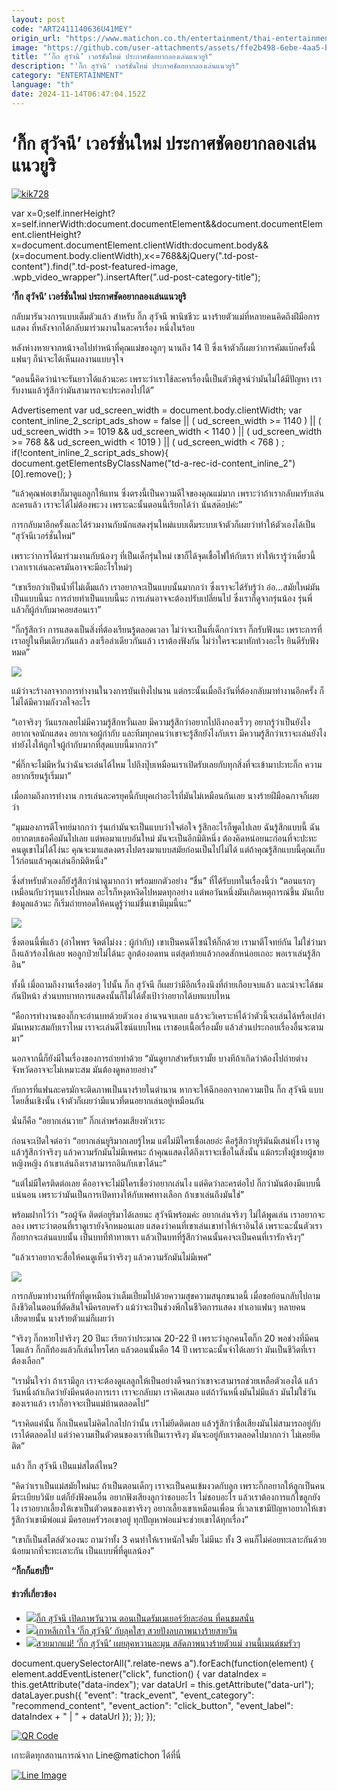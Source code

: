```yaml
---
layout: post
code: "ART2411140636U41MEY"
origin_url: "https://www.matichon.co.th/entertainment/thai-entertainment/news_4898123"
image: "https://github.com/user-attachments/assets/ffe2b498-6ebe-4aa5-b7c6-ad863e8c8cd1"
title: "‘กิ๊ก สุวัจนี’ เวอร์ชั่นใหม่ ประกาศชัดอยากลองเล่นแนวยูริ"
description: "'กิ๊ก สุวัจนี' เวอร์ชั่นใหม่ ประกาศชัดอยากลองเล่นแนวยูริ"
category: "ENTERTAINMENT"
language: "th"
date: 2024-11-14T06:47:04.152Z
---
```


# ‘กิ๊ก สุวัจนี’ เวอร์ชั่นใหม่ ประกาศชัดอยากลองเล่นแนวยูริ

[![](https://www.matichon.co.th/wp-content/uploads/2024/11/kik728.jpg "kik728")](https://www.matichon.co.th/wp-content/uploads/2024/11/kik728.jpg)

var x=0;self.innerHeight?x=self.innerWidth:document.documentElement&&document.documentElement.clientHeight?x=document.documentElement.clientWidth:document.body&&(x=document.body.clientWidth),x<=768&&jQuery(".td-post-content").find(".td-post-featured-image, .wpb\_video\_wrapper").insertAfter(".ud-post-category-title");

**‘กิ๊ก สุวัจนี’ เวอร์ชั่นใหม่ ประกาศชัดอยากลองเล่นแนวยูริ**

กลับมารันวงการแบบเต็มตัวแล้ว สำหรับ กิ๊ก สุวัจนี พานิชชีวะ นางร้ายตัวแม่ที่หลายคนคิดถึงฝีมือการแสดง ที่หลังจากได้กลับมาร่วมงานในละครเรื่อง หนึ่งในร้อย

หลังห่างหายจากหน้าจอไปทำหน้าที่คุณแม่ของลูกๆ นานถึง 14 ปี ซึ่งเจ้าตัวก็เผยว่าการคัมแบ๊กครั้งนี้แฟนๆ ก็น่าจะได้เห็นผลงานแบบจุใจ

“ตอนนี้คิดว่าน่าจะรันยาวได้แล้วนะคะ เพราะว่าเราใช้ละครเรื่องนี้เป็นตัวพิสูจน์ว่ามันไม่ได้มีปัญหา เรารับงานแล้วรู้สึกว่ามันสามารถจะประคองไปได้”

Advertisement var ud\_screen\_width = document.body.clientWidth; var content\_inline\_2\_script\_ads\_show = false || ( ud\_screen\_width >= 1140 ) || ( ud\_screen\_width >= 1019 && ud\_screen\_width < 1140 ) || ( ud\_screen\_width >= 768 && ud\_screen\_width < 1019 ) || ( ud\_screen\_width < 768 ) ; if(!content\_inline\_2\_script\_ads\_show){ document.getElementsByClassName("td-a-rec-id-content\_inline\_2")\[0\].remove(); }

“แล้วคุณพ่อเขาก็มาดูแลลูกให้แทน ซึ่งตรงนี้เป็นความดีใจของคุณแม่มาก เพราะว่าถ้าเรากลับมารับเล่นละครแล้ว เราจะได้ไม่ต้องพะวง เพราะฉะนั้นตอนนี้เรียกได้ว่า นันสต๊อปค่ะ”

การกลับมาอีกครั้งและได้ร่วมงานกับนักแสดงรุ่นใหม่แบบเต็มระบบเจ้าตัวก็เผยว่าทำให้ตัวเองได้เป็น “สุวัจนีเวอร์ชั่นใหม่”

เพราะว่าการได้มาร่วมงานกับน้องๆ ที่เป็นเด็กรุ่นใหม่ เขาก็ได้จุดเชื้อไฟให้กับเรา ทำให้เรารู้ว่าเดี๋ยวนี้เวลาเราเล่นละครมันอาจจะมีอะไรใหม่ๆ

“เขาเรียกว่าเป็นน้ำที่ไม่เต็มแก้ว เราอยากจะเป็นแบบนั้นมากกว่า ซึ่งเราจะได้รับรู้ว่า อ๋อ…สมัยใหม่มันเป็นแบบนี้นะ การถ่ายทำเป็นแบบนี้นะ การเล่นอาจจะต้องปรับเปลี่ยนไป ซึ่งเราก็ดูจากรุ่นน้อง รุ่นพี่ แล้วก็ผู้กำกับมาคอยสอนเรา”

“กิ๊กรู้สึกว่า การแสดงเป็นสิ่งที่ต้องเรียนรู้ตลอดเวลา ไม่ว่าจะเป็นที่เด็กกว่าเรา กิ๊กรับฟังนะ เพราะการที่เราอยู่ในทีมเดียวกันแล้ว ลงเรือลำเดียวกันแล้ว เราต้องฟังกัน ไม่ว่าใครจะมาทักท้วงอะไร ยินดีรับฟังหมด”

![](https://www.matichon.co.th/wp-content/uploads/2024/11/4B9A2888.jpg)

แม้ว่าจะร้างลาจากการทำงานในวงการบันเทิงไปนาน แต่กระนั้นเมื่อถึงวันที่ต้องกลับมาทำงานอีกครั้ง ก็ไม่ได้มีความกังวลใจอะไร

“เอาจริงๆ วันแรกเลยไม่มีความรู้สึกหวั่นเลย มีความรู้สึกว่าอยากไปถึงกองเร็วๆ อยากรู้ว่าเป็นยังไง อยากเจอนักแสดง อยากเจอผู้กำกับ และทีมทุกคนว่าเขาจะรู้สึกยังไงกับเรา มีความรู้สึกว่าเราจะเล่นยังไง ทำยังไงให้ถูกใจผู้กำกับมากที่สุดแบบนี้มากกว่า”

“พี่กิ๊กจะไม่มีหวั่นว่าฉันจะเล่นได้ไหม ไปถึงปุ๊บเหมือนเราเปิดรับเลยกับทุกสิ่งที่จะเข้ามาปะทะกิ๊ก ความอยากเรียนรู้เริ่มมา”

เมื่อถามถึงการทำงาน การเล่นละครยุคนี้กับยุคเก่าอะไรที่มันไม่เหมือนกันเลย นางร้ายฝีมือฉกาจก็เผยว่า

“มุมมองการตีโจทย์มากกว่า รุ่นเก่ามันจะเป็นแบบว่าใจต่อใจ รู้สึกอะไรก็พูดไปเลย ฉันรู้สึกแบบนี้ ฉันอยากตบเธอคือมันไปเลย แต่พอมาแบบอันใหม่ มันจะเป็นอีกมิติหนึ่ง ต้องคิดหน่อยนะก่อนที่จะปะทะ คนดูเขาไม่ได้โง่นะ คุณจะมาแสดงตรงไปตรงมาแบบสมัยก่อนเป็นไปไม่ได้ แต่ถ้าคุณรู้สึกแบบนี้คุณเก็บไว้ก่อนแล้วคุณเล่นอีกมิติหนึ่ง”

ซึ่งสำหรับตัวเองก็ยังรู้สึกว่าน่าดูมากกว่า พร้อมยกตัวอย่าง “ชื่น” ที่ได้รับบทในเรื่องนี้ว่า “ตอนแรกๆ เหมือนกับว่ารุนแรงไปหมด อะไรก็หงุดหงิดไปหมดทุกอย่าง แต่พอวันหนึ่งมันเกิดเหตุการณ์ขึ้น มันเก็บข้อมูลแล้วนะ ก็เริ่มถ่ายทอดให้คนดูรู้ว่าแม่ชื่นเขามีมุมนี้นะ”

![](https://www.matichon.co.th/wp-content/uploads/2024/11/4B9A2892.jpg)

ซึ่งตอนนี้พี่แอ้ว (อำไพพร จิตต์ไม่งง : ผู้กำกับ) เขาเป็นคนดีไซน์ให้กิ๊กด้วย เรามาตีโจทย์กัน ไม่ใช่ว่ามาถึงแล้วร้องไห้เลย พอลูกป่วยไม่ได้นะ ลูกต้องอดทน แต่สุดท้ายแล้วกอดสักหน่อยเถอะ พอเราเล่นรู้สึกอิน”

ทั้งนี้ เมื่อถามถึงงานเรื่องต่อๆ ไปนั้น กิ๊ก สุวัจนี ก็เผยว่ามีอีกเรื่องนึงที่ถ่ายเกือบจบแล้ว และน่าจะได้ชมกันปีหน้า ส่วนบทบาทการแสดงนั้นก็ไม่ได้ตั้งเป้าว่าอยากได้บทแบบไหน

“คือการทำงานของกิ๊กจะอ่านบทด้วยตัวเอง อ่านจนจบเลย แล้วจะวิเคราะห์ได้ว่าตัวนี้จะเล่นได้หรือเปล่า มันเหมาะสมกับเราไหม เราจะเล่นดีไซน์แบบไหน เราชอบเนื้อเรื่องมั้ย แล้วส่วนประกอบเรื่องอื่นจะตามมา”

นอกจากนี้ก็ยังมีในเรื่องของการถ่ายทำด้วย “มันดูยากสำหรับเรามั้ย บางทีถ้าเกิดว่าต้องไปถ่ายต่างจังหวัดอาจจะไม่เหมาะสม มันต้องดูหลายอย่าง”

กับการที่แฟนละครมักจะติดภาพเป็นนางร้ายในตำนาน หากจะให้ฉีกออกจากความเป็น กิ๊ก สุวัจนี แบบโดยสิ้นเชิงนั้น เจ้าตัวก็เผยว่ามีแนวที่ตนอยากเล่นอยู่เหมือนกัน

นั่นก็คือ “อยากเล่นวาย” กิ๊กเล่าพร้อมเสียงหัวเราะ

ก่อนจะเปิดใจต่อว่า “อยากเล่นยูริมากเลยรู้ไหม แต่ไม่มีใครเชื่อเลยอ่ะ คือรู้สึกว่ายูริมันมีเสน่ห์ไง เราดูแล้วรู้สึกว่าจริงๆ แล้วความรักมันไม่มีเพศนะ ถ้าคุณแสดงได้ถึงเราจะเชื่อในสิ่งนั้น แม้กระทั่งผู้ชายผู้ชาย หญิงหญิง ถ้าเขาเล่นถึงเราสามารถอินกับเขาได้นะ”

“แต่ไม่มีใครติดต่อเลย คืออาจจะไม่มีใครเชื่อว่าอยากเล่นไง แต่คิดว่าละครต่อไป กิ๊กว่ามันต้องมีแบบนี้แน่นอน เพราะว่ามันเป็นการเปิดทางให้กับเพศทางเลือก ถ้าเขาเล่นถึงมันใช่”

พร้อมฝากไว้ว่า “รอผู้จัด ติดต่อยูริมาได้เลยนะ สุวัจนีพร้อมค่ะ อยากเล่นจริงๆ ไม่ได้พูดเล่น เราอยากจะลอง เพราะว่าตอนที่เราดูเรายังจิกหมอนเลย แสดงว่าคนที่เขาเล่นเขาทำให้เราอินได้ เพราะฉะนั้นตัวเราก็อยากจะเล่นแบบนั้น เป็นบทที่ท้าทายเรา แล้วเป็นบทที่รู้สึกว่าคนนั้นคงจะเป็นคนที่เรารักจริงๆ”

“แล้วเราอยากจะสื่อให้คนดูเห็นว่าจริงๆ แล้วความรักมันไม่มีเพศ”

![](https://www.matichon.co.th/wp-content/uploads/2024/11/4B9A2889.jpg)

การกลับมาทำงานที่รักที่ดูเหมือนว่าเต็มเปี่ยมไปด้วยความสุขความสนุกขนาดนี้ เมื่อขอย้อนกลับไปถามถึงชีวิตในตอนที่ตัดสินใจมีครอบครัว แม้ว่าจะเป็นช่วงพีกในชีวิตการแสดง ทำเอาแฟนๆ หลายคนเสียดายนั้น นางร้ายตัวแม่ก็เผยว่า

“จริงๆ กิ๊กหายไปจริงๆ 20 ปีนะ เรียกว่าประมาณ 20-22 ปี เพราะว่าลูกคนโตกิ๊ก 20 พอช่วงที่มีคนโตแล้ว กิ๊กก็ท้องแล้วก็เล่นไทรโศก แล้วตอนนั้นคือ 14 ปี เพราะฉะนั้นจำได้เลยว่า มันเป็นชีวิตที่เราต้องเลือก”

“เรามั่นใจว่า ถ้าเรามีลูก เราจะต้องดูแลลูกให้เป็นอย่างดีจนกว่าเขาจะสามารถช่วยเหลือตัวเองได้ แล้ววันหนึ่งถ้าเกิดว่ายังมีคนต้องการเรา เราจะกลับมา เราคิดเสมอ แต่ถ้าวันหนึ่งมันไม่มีแล้ว มันไม่ใช่วันของเราแล้ว เราก็อาจจะเป็นแม่บ้านตลอดไป”

“เราคิดแค่นั้น กิ๊กเป็นคนไม่คิดไกลไปกว่านั้น เราไม่ยึดติดเลย แล้วรู้สึกว่าชื่อเสียงมันไม่สามารถอยู่กับเราได้ตลอดไป แต่ว่าความเป็นตัวตนของเราที่เป็นเราจริงๆ มันจะอยู่กับเราตลอดไปมากกว่า ไม่เคยยึดติด”

แล้ว กิ๊ก สุวัจนี เป็นแม่สไตล์ไหน?

“คิดว่าเราเป็นแม่สมัยใหม่นะ ถ้าเป็นตอนเด็กๆ เราจะเป็นคนเข้มงวดกับลูก เพราะกิ๊กอยากให้ลูกเป็นคนมีระเบียบวินัย แต่ก็ยังฟังคนอื่น อยากฟังเสียงลูกว่าชอบอะไร ไม่ชอบอะไร แล้วเราต้องการแก้ไขลูกยังไง เราอยากเลี้ยงให้เขาเป็นตัวตนของเขาจริงๆ อยากเลี้ยงเขาเหมือนเพื่อน ที่เวลาเขามีปัญหาอยากให้เขารู้สึกว่าเขามีพ่อแม่ มีครอบครัวรอเขาอยู่ ทุกปัญหาพ่อแม่จะช่วยเขาได้ทุกเรื่อง”

“เขาก็เป็นสไตล์ตัวเองนะ ถามว่าทั้ง 3 คนทำให้เราหนักใจมั้ย ไม่มีนะ ทั้ง 3 คนก็ไม่ค่อยทะเลาะกันด้วย น้อยมากที่จะทะเลาะกัน เป็นแบบพี่ที่ดูแลน้อง”

**“กิ๊กก็แฮปปี้”**

#### ข่าวที่เกี่ยวข้อง

*   [![](https://www.matichon.co.th/wp-content/uploads/2023/12/web15.29.17.png)กิ๊ก สุวัจนี เปิดภาพวันวาน ตอนเป็นดรัมเมเยอร์วัยละอ่อน ที่คนชมสนั่น](https://www.matichon.co.th/entertainment/news_4330814)
*   [![](https://www.matichon.co.th/wp-content/uploads/2023/10/ADA9C0A8-CA49-44D4-8EF4-2D541B171827.jpeg)เกาหลีเกาใจ ‘กิ๊ก สุวัจนี’ กับลุคใสๆ สวยปังลบภาพนางร้ายสายวีน](https://www.matichon.co.th/entertainment/news_4232783)
*   [![](https://www.matichon.co.th/wp-content/uploads/2021/02/ภาพนำ-กิ๊ก-สุวัจนี.jpg)สวยมากแม่! ‘กิ๊ก สุวัจนี’ เผยลุคหวานละมุน สลัดภาพนางร้ายตัวแม่ งานนี้เมนต์ชมรัวๆ](https://www.matichon.co.th/entertainment/news_2599462)

document.querySelectorAll(".relate-news a").forEach(function(element) { element.addEventListener("click", function() { var dataIndex = this.getAttribute("data-index"); var dataUrl = this.getAttribute("data-url"); dataLayer.push({ "event": "track\_event", "event\_category": "recommend\_content", "event\_action": "click\_button", "event\_label": dataIndex + " | " + dataUrl }); }); });

[![QR Code](https://www.matichon.co.th/wp-content/uploads/2023/07/wob1371z.jpg)](https://lin.ee/ht0nDxX)

เกาะติดทุกสถานการณ์จาก Line@matichon ได้ที่นี่

[![Line Image](https://www.matichon.co.th/wp-content/uploads/2023/07/th.png)](https://lin.ee/ht0nDxX)
